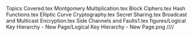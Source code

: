 Topics Covered.tex
Montgomery Multiplication.tex
Block Ciphers.tex
Hash Functions.tex
Elliptic Curve Cryptography.tex
Secret Sharing.tex
Broadcast and Multicast Encryption.tex
Side Channels and Faults1.tex
figures/Logical Key Hierarchy - New Page/Logical Key Hierarchy - New Page.png
////